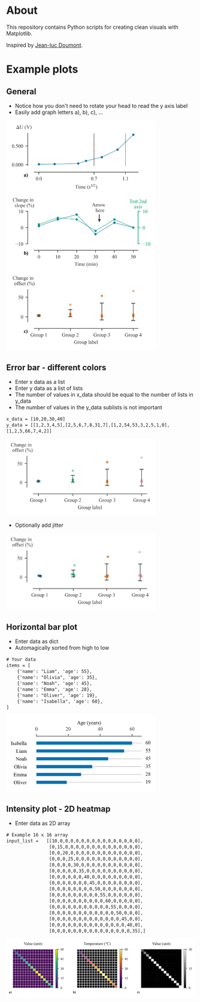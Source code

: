 # About
This repository contains Python scripts for creating clean visuals with Matplotlib.

Inspired by <a href="https://www.principiae.be/">Jean-luc Doumont</a>.

# Example plots

## General
- Notice how you don't need to rotate your head to read the y axis label
- Easily add graph letters a), b), c), ... 
<img src="https://github.com/GillesOdb/clean-matplotlib-plots/blob/main/deault_plot/output_plot.png" width="400">

## Error bar - different colors
- Enter x data as a list
- Enter y data as a list of lists
- The number of values in x_data should be equal to the number of lists in y_data
- The number of values in the y_data sublists is not important

```
x_data = [10,20,30,40]
y_data = [[1,2,3,4,5],[2,5,6,7,8,31,7],[1,2,54,53,3,2,5,1,0],[1,2,5,66,7,4,2]]
```

<img src="https://github.com/GillesOdb/clean-matplotlib-plots/blob/main/errorbar_plot_different_colors/output_plot.png" width="400">


- Optionally add jitter

<img src="https://github.com/GillesOdb/clean-matplotlib-plots/blob/main/errorbar_plot_different_colors/output_plot_with_jitter.png" width="400">

## Horizontal bar plot
- Enter data as dict
- Automagically sorted from high to low

```
# Your data
items = [
    {'name': "Liam", 'age': 55},
    {'name': "Olivia", 'age': 35},
    {'name': "Noah", 'age': 45},
    {'name': "Emma", 'age': 28},
    {'name': "Oliver", 'age': 19},
    {'name': "Isabella", 'age': 60},
]
```

<img src="https://github.com/GillesOdb/clean-matplotlib-plots/blob/main/horizontal_barplot/horizontal_barplot.png" width="400">
 
## Intensity plot - 2D heatmap
- Enter data as 2D array
```
# Example 16 x 16 array
input_list =   [[10,0,0,0,0,0,0,0,0,0,0,0,0,0,0,0],
                [0,15,0,0,0,0,0,0,0,0,0,0,0,0,0,0],
                [0,0,20,0,0,0,0,0,0,0,0,0,0,0,0,0],
                [0,0,0,25,0,0,0,0,0,0,0,0,0,0,0,0],
                [0,0,0,0,30,0,0,0,0,0,0,0,0,0,0,0],
                [0,0,0,0,0,35,0,0,0,0,0,0,0,0,0,0],
                [0,0,0,0,0,0,40,0,0,0,0,0,0,0,0,0],
                [0,0,0,0,0,0,0,45,0,0,0,0,0,0,0,0],
                [0,0,0,0,0,0,0,0,50,0,0,0,0,0,0,0],
                [0,0,0,0,0,0,0,0,0,55,0,0,0,0,0,0],
                [0,0,0,0,0,0,0,0,0,0,60,0,0,0,0,0],
                [0,0,0,0,0,0,0,0,0,0,0,55,0,0,0,0],
                [0,0,0,0,0,0,0,0,0,0,0,0,50,0,0,0],
                [0,0,0,0,0,0,0,0,0,0,0,0,0,45,0,0],
                [0,0,0,0,0,0,0,0,0,0,0,0,0,0,40,0],
                [0,0,0,0,0,0,0,0,0,0,0,0,0,0,0,35],]
```
<img src="https://github.com/GillesOdb/clean-matplotlib-plots/blob/main/intensity_plot/output_plot.png" width="600">
